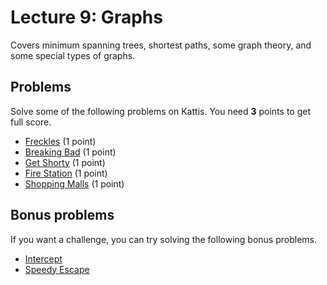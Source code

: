 # Lecture 9: Graphs

Covers minimum spanning trees, shortest paths, some graph theory, and some special types of graphs.

<h2>Problems</h2>
Solve some of the following problems on Kattis. You need <b>3</b> points to get full score.
<ul>
	<li><a href="https://open.kattis.com/problems/freckles">Freckles</a> (1 point)</li>
	<li><a href="https://open.kattis.com/problems/breakingbad">Breaking Bad</a> (1 point)</li>
	<li><a href="https://open.kattis.com/problems/getshorty">Get Shorty</a> (1 point)</li>
	<li><a href="https://open.kattis.com/problems/firestation">Fire Station</a> (1 point)</li>
	<li><a href="https://open.kattis.com/problems/shoppingmalls">Shopping Malls</a> (1 point)</li>
</ul>
<h2>Bonus problems</h2>
If you want a challenge, you can try solving the following bonus problems.
<ul>
	<li><a href="https://open.kattis.com/problems/intercept">Intercept</a></li>
	<li><a href="https://open.kattis.com/problems/speedyescape">Speedy Escape</a></li>
</ul>
